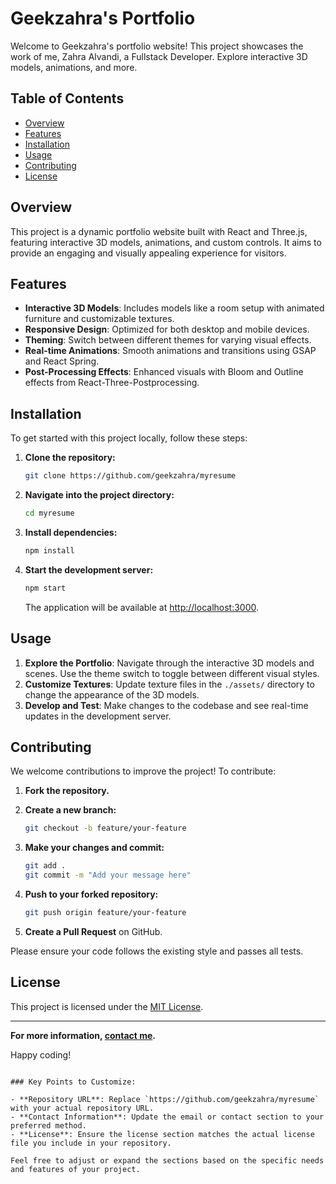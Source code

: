 # Geekzahra's Portfolio

Welcome to Geekzahra's portfolio website! This project showcases the work of me, Zahra Alvandi, a Fullstack Developer. Explore interactive 3D models, animations, and more.

## Table of Contents

- [Overview](#overview)
- [Features](#features)
- [Installation](#installation)
- [Usage](#usage)
- [Contributing](#contributing)
- [License](#license)

## Overview

This project is a dynamic portfolio website built with React and Three.js, featuring interactive 3D models, animations, and custom controls. It aims to provide an engaging and visually appealing experience for visitors.

## Features

- **Interactive 3D Models**: Includes models like a room setup with animated furniture and customizable textures.
- **Responsive Design**: Optimized for both desktop and mobile devices.
- **Theming**: Switch between different themes for varying visual effects.
- **Real-time Animations**: Smooth animations and transitions using GSAP and React Spring.
- **Post-Processing Effects**: Enhanced visuals with Bloom and Outline effects from React-Three-Postprocessing.

## Installation

To get started with this project locally, follow these steps:

1. **Clone the repository:**

   ```bash
   git clone https://github.com/geekzahra/myresume
   ```

2. **Navigate into the project directory:**

   ```bash
   cd myresume
   ```

3. **Install dependencies:**

   ```bash
   npm install
   ```

4. **Start the development server:**

   ```bash
   npm start
   ```

   The application will be available at [http://localhost:3000](http://localhost:3000).

## Usage

1. **Explore the Portfolio**: Navigate through the interactive 3D models and scenes. Use the theme switch to toggle between different visual styles.
2. **Customize Textures**: Update texture files in the `./assets/` directory to change the appearance of the 3D models.
3. **Develop and Test**: Make changes to the codebase and see real-time updates in the development server.

## Contributing

We welcome contributions to improve the project! To contribute:

1. **Fork the repository.**
2. **Create a new branch:**

   ```bash
   git checkout -b feature/your-feature
   ```

3. **Make your changes and commit:**

   ```bash
   git add .
   git commit -m "Add your message here"
   ```

4. **Push to your forked repository:**

   ```bash
   git push origin feature/your-feature
   ```

5. **Create a Pull Request** on GitHub.

Please ensure your code follows the existing style and passes all tests.

## License

This project is licensed under the [MIT License](LICENSE).

---

**For more information, [contact me](mailto:geekzahra@gmail.com).**

Happy coding!
```

### Key Points to Customize:

- **Repository URL**: Replace `https://github.com/geekzahra/myresume` with your actual repository URL.
- **Contact Information**: Update the email or contact section to your preferred method.
- **License**: Ensure the license section matches the actual license file you include in your repository.

Feel free to adjust or expand the sections based on the specific needs and features of your project.